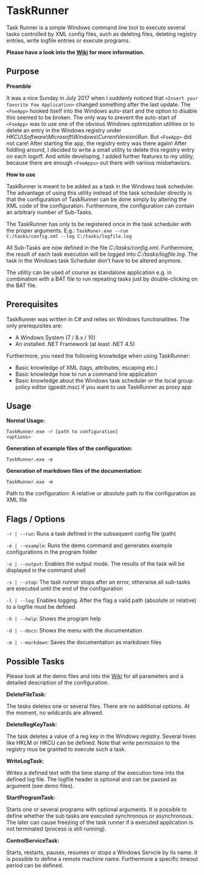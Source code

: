 # TaskRunner
Task Runner is a simple Windows command line tool to execute several tasks controlled by XML config files, such as deleting files, deleting registry entries, write logfile entries or execute programs.

<b>Please have a look into the <a href="../../wiki">Wiki</a> for more information.</b>

**Purpose**
----------------------
<b>Preamble</b>

It was a nice Sunday in July 2017 when I suddenly noticed that <code>&lt;Insert your favorite Foe Application&gt;</code> changed something after the last update. The <code>&lt;FoeApp&gt;</code> hooked itself into the Windows auto-start and the option to disable this seemed to be broken. The only way to prevent the auto-start of <code>&lt;FoeApp&gt;</code> was to use one of the obvious Windows optimization utilities or to delete an entry in the Windows registry under <i>HKCU\Software\Microsoft\Windows\CurrentVersion\Run</i>. But <code>&lt;FoeApp&gt;</code> did not care! After starting the app, the registry entry was there again! After fiddling around, I decided to write a small utility to delete this registry entry on each logoff. And while developing, I added further features to my utility, because there are enough <code>&lt;FoeApps&gt;</code> out there with various misbehaviors.

<b>How to use</b>

TaskRunner is meant to be added as a task in the Windows task scheduler. The advantage of using this utility instead of the task scheduler directly is that the configuration of TaskRunner can be done simply by altering the XML code of the configuration. Furthermore, the configuration can contain an arbitrary number of Sub-Tasks.

The TaskRunner has only to be registered once in the task scheduler with the proper arguments. E.g.:
<code>TaskRuner.exe --run C:/tasks/config.xml --log C:/tasks/logfile.log</code>

All Sub-Tasks are now defined in the file <i>C:/tasks/config.xml</i>. Furthermore, the result of each task execution will be logged into <i>C:/tasks/logfile.log</i>. The task in the Windows task Scheduler don’t have to be altered anymore.

The utility can be used of course as standalone application e.g. in combination with a BAT file to run repeating tasks just by double-clicking on the BAT file.

**Prerequisites**
----------------------
TaskRunner was written in C# and relies on Windows functionalities. The only prerequisites are:

* A Windows System (7 / 8.x / 10)
* An installed .NET Framework (at least .NET 4.5) 

Furthermore, you need the following knowledge when using TaskRunner:

* Basic knowledge of XML (tags, attributes, escaping etc.)
* Basic knowledge how to run a command line application
* Basic knowledge about the Windows task scheduler or the local group policy editor (gpedit.msc) if you want to use TaskRunner as proxy app


**Usage**
---------------
<b>Normal Usage:</b>

<code>TaskRunner.exe -r [path to configuration] &lt;options&gt;</code>

<b>Generation of example files of the configuration:</b>

<code>TaskRunner.exe -e</code>

<b>Generation of markdown files of the documentation:</b>

<code>TaskRunner.exe -m</code>

Path to the configuration: A relative or absolute path to the configuration as XML file

**Flags / Options**
---------------
<code>-r | --run</code>:      Runs a task defined in the subsequent config file (path)

<code>-e | --example</code>:  Runs the demo command and generates example configurations in the program folder

<code>-o | --output</code>:   Enables the output mode. The results of the task will be displayed in the command shell

<code>-s | --stop</code>:     The task runner stops after an error, otherwise all sub-tasks are executed until the end of the configuration

<code>-l | --log</code>:      Enables logging. After the flag a valid path (absolute or relative) to a logfile must be defined 

<code>-h | --help</code>:     Shows the program help

<code>-d | --docs</code>:     Shows the menu with the documentation

<code>-m | --markdown</code>: Saves the documentation as markdown files 


**Possible Tasks**
--------------
Please look at the demo files and into the <a href="../../wiki/Possible-Tasks-&-Configuration">Wiki</a> for all parameters and a detailed description of the configuration.

<b>DeleteFileTask:</b>

The tasks deletes one or several files. There are no additional options. At the moment, no wildcards are allowed.

<b>DeleteRegKeyTask:</b>

The task deletes a value of a reg key in the Windows registry. Several hives like HKLM or HKCU can be defined. Note that write permission to the registry mus be granted to execute such a task.

<b>WriteLogTask:</b>

Writes a defined text with the time stamp of the execution time into the defined log file. The logfile header is optional and can be passed as argument (see demo files).

<b>StartProgramTask:</b>

Starts one or several programs with optional arguments. It is possible to define whether the sub tasks are executed synchronous or asynchronous. The later can cause freezing of the task runner if a executed application is not terminated (process is still running).

<b>ControlServiceTask:</b>

Starts, restarts, pauses, resumes or stops a Windows Servcie by its name. It is possible to define a remote machine name. Furthermore a specific tmeout period can be defined.
